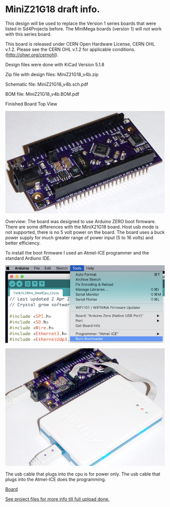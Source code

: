 # MiniZ21G18 draft info.

This design will be used to replace the Version 1 series boards that were listed in Sd4Projects before. The MiniMega boards (version 1) will not work with this series board.

This board is released under CERN Open Hardware License, CERN OHL v.1.2.
Please see the CERN OHL v.1.2 for applicable conditions. (http://ohwr.org/cernohl).

Design files were done with KiCad Version 5.1.8

Zip file with design files: MiniZ21G18_v4b.zip

Schematic file: MiniZ21G18_v4b.sch.pdf

BOM file: MiniZ21G18_v4b.BOM.pdf

Finished Board Top View

![alt text](https://github.com/Sd4Projects/MiniZ21G18/blob/main/MiniZ21G18_top_v4b.jpg?raw=true "finishedboard")

Overview: The board was designed to use Arduino ZERO boot firmware. There are some differences with the MiniX21G18 board. Host usb mode is not supported, there is no 5 volt power on the board. The board uses a buck power supply for much greater range of power input (5 to 16 volts) and better efficiency.

To install the boot firmware I used an Atmel-ICE programmer and the standard Ardiuno IDE.

![alt text](https://github.com/Sd4Projects/MiniZ21G18/blob/main/Arduino_boot_config1.png?raw=true "ArduinoProgrammer")

![alt text](https://github.com/Sd4Projects/MiniZ21G18/blob/main/Arduino_boot_config2.jpg?raw=true "Atem-ICE")

The usb cable that plugs into the cpu is for power only. The usb cable that plugs into the Atmel-ICE does the programming.


<a href="https://oshpark.com/shared_projects/EAxicWNz">Board
  
See project files for more info till full upload done.
